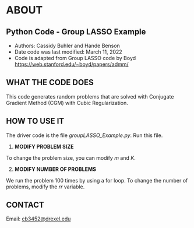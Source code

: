 # ABOUT
## Python Code - Group LASSO Example

- Authors: Cassidy Buhler and Hande Benson
- Date code was last modified: March 11, 2022
- Code is adapted from Group LASSO code by Boyd https://web.stanford.edu/~boyd/papers/admm/

## WHAT THE CODE DOES 

This code generates random problems that are solved with Conjugate Gradient Method (CGM) with Cubic Regularization.

## HOW TO USE IT

The driver code is the file *groupLASSO_Example.py*. Run this file. 

1. **MODIFY PROBLEM SIZE**

To change the problem size, you can modify *m* and *K*. 

2. **MODIFY NUMBER OF PROBLEMS**

We run the problem 100 times by using a for loop. To change the number of problems, modify the *rr* variable. 


## CONTACT 

Email: cb3452@drexel.edu 
